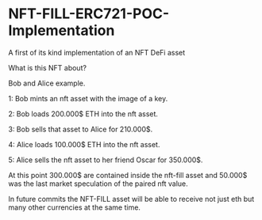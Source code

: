 # NFT-FILL-ERC721-POC-Implementation
A first of its kind implementation of an NFT DeFi asset

What is this NFT about?

Bob and Alice example.

1: Bob mints an nft asset with the image of a key.

2: Bob loads 200.000$ ETH into the nft asset.

3: Bob sells that asset to Alice for 210.000$.

4: Alice loads 100.000$ ETH into the nft asset.

5: Alice sells the nft asset to her friend Oscar for 350.000$.

At this point 300.000$ are contained inside the nft-fill asset and 50.000$ was the last market speculation of the paired nft value.

In future commits the NFT-FILL asset will be able to receive not just eth but many other currencies at the same time.

